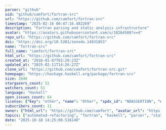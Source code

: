 ```yaml
---
parser: "github"
uid: "github/camfort/fortran-src"
url: "https://github.com/camfort/fortran-src"
timestamp: "2025-02-16 00:47:16.482269"
description: "Fortran parsing and static analysis infrastructure"
avatar: "https://avatars.githubusercontent.com/u/18264580?v=4"
repo_url: "https://github.com/camfort/fortran-src"
doi: "https://doi.org/10.5281/zenodo.14831853"
name: "fortran-src"
full_name: "camfort/fortran-src"
html_url: "https://github.com/camfort/fortran-src"
created_at: "2016-01-07T02:20:23Z"
updated_at: "2025-02-11T14:26:27Z"
clone_url: "https://github.com/camfort/fortran-src.git"
homepage: "https://hackage.haskell.org/package/fortran-src"
size: 2646
stargazers_count: 51
watchers_count: 51
language: "Haskell"
open_issues_count: 64
license: {"key": "other", "name": "Other", "spdx_id": "NOASSERTION", "url": null, "node_id": "MDc6TGljZW5zZTA="}
subscribers_count: 11
owner: {"html_url": "https://github.com/camfort", "avatar_url": "https://avatars.githubusercontent.com/u/18264580?v=4", "login": "camfort", "type": "Organization"}
topics: ["automated-refactoring", "fortran", "haskell", "parser", "static-analysis"]
date: "2025-10-18 14:25:00.516148"
---
```

